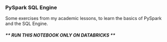 ### PySpark SQL Engine

Some exercises from my academic lessons, to learn the basics of PySpark and the SQL Engine.

##### ** RUN THIS NOTEBOOK ONLY ON DATABRICKS **




<!---


--->
